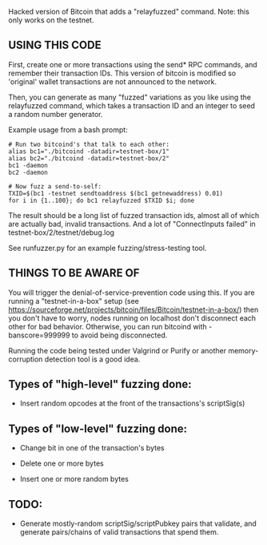 Hacked version of Bitcoin that adds a "relayfuzzed" command.
Note: this only works on the testnet.

USING THIS CODE
---------------

First, create one or more transactions using the send* RPC commands, and
remember their transaction IDs. This version of bitcoin is modified so
'original' wallet transactions are not announced to the network.

Then, you can generate as many "fuzzed" variations as you like using the
relayfuzzed command, which takes a transaction ID and an integer to seed
a random number generator.

Example usage from a bash prompt:

    # Run two bitcoind's that talk to each other:
    alias bc1="./bitcoind -datadir=testnet-box/1"
    alias bc2="./bitcoind -datadir=testnet-box/2"
    bc1 -daemon
    bc2 -daemon

    # Now fuzz a send-to-self:
    TXID=$(bc1 -testnet sendtoaddress $(bc1 getnewaddress) 0.01)
    for i in {1..100}; do bc1 relayfuzzed $TXID $i; done

The result should be a long list of fuzzed transaction ids, almost all of
which are actually bad, invalid transactions. And a lot of
"ConnectInputs failed" in testnet-box/2/testnet/debug.log

See runfuzzer.py for an example fuzzing/stress-testing tool.


THINGS TO BE AWARE OF
---------------------

You will trigger the denial-of-service-prevention code using this. If
you are running a "testnet-in-a-box" setup
(see https://sourceforge.net/projects/bitcoin/files/Bitcoin/testnet-in-a-box/)
then you don't have to worry, nodes running on localhost don't disconnect
each other for bad behavior. Otherwise, you can run bitcoind with
-banscore=999999 to avoid being disconnected.

Running the code being tested under Valgrind or Purify or another
memory-corruption detection tool is a good idea.


Types of "high-level" fuzzing done:
-----------------------------------
* Insert random opcodes at the front of the transactions's scriptSig(s)


Types of "low-level" fuzzing done:
----------------------------------
* Change bit in one of the transaction's bytes

* Delete one or more bytes

* Insert one or more random bytes


TODO:
-----

* Generate mostly-random scriptSig/scriptPubkey pairs that validate,
  and generate pairs/chains of valid transactions that spend them.


